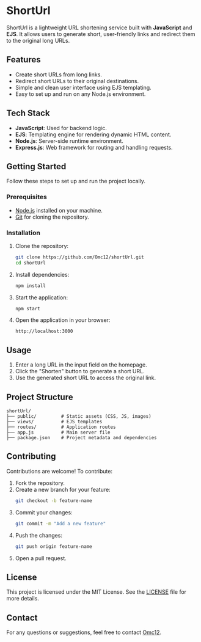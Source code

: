 # ShortUrl

ShortUrl is a lightweight URL shortening service built with **JavaScript** and **EJS**. It allows users to generate short, user-friendly links and redirect them to the original long URLs.

## Features

- Create short URLs from long links.
- Redirect short URLs to their original destinations.
- Simple and clean user interface using EJS templating.
- Easy to set up and run on any Node.js environment.

## Tech Stack

- **JavaScript**: Used for backend logic.
- **EJS**: Templating engine for rendering dynamic HTML content.
- **Node.js**: Server-side runtime environment.
- **Express.js**: Web framework for routing and handling requests.

## Getting Started

Follow these steps to set up and run the project locally.

### Prerequisites

- [Node.js](https://nodejs.org/) installed on your machine.
- [Git](https://git-scm.com/) for cloning the repository.

### Installation

1. Clone the repository:
   ```bash
   git clone https://github.com/Omc12/shortUrl.git
   cd shortUrl
   ```

2. Install dependencies:
   ```bash
   npm install
   ```

3. Start the application:
   ```bash
   npm start
   ```

4. Open the application in your browser:
   ```
   http://localhost:3000
   ```

## Usage

1. Enter a long URL in the input field on the homepage.
2. Click the "Shorten" button to generate a short URL.
3. Use the generated short URL to access the original link.

## Project Structure

```
shortUrl/
├── public/         # Static assets (CSS, JS, images)
├── views/          # EJS templates
├── routes/         # Application routes
├── app.js          # Main server file
├── package.json    # Project metadata and dependencies
```

## Contributing

Contributions are welcome! To contribute:

1. Fork the repository.
2. Create a new branch for your feature:
   ```bash
   git checkout -b feature-name
   ```
3. Commit your changes:
   ```bash
   git commit -m "Add a new feature"
   ```
4. Push the changes:
   ```bash
   git push origin feature-name
   ```
5. Open a pull request.

## License

This project is licensed under the MIT License. See the [LICENSE](LICENSE) file for more details.

## Contact

For any questions or suggestions, feel free to contact [Omc12](https://github.com/Omc12).

